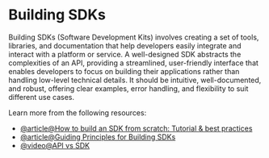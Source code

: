 # Building SDKs

Building SDKs (Software Development Kits) involves creating a set of tools, libraries, and documentation that help developers easily integrate and interact with a platform or service. A well-designed SDK abstracts the complexities of an API, providing a streamlined, user-friendly interface that enables developers to focus on building their applications rather than handling low-level technical details. It should be intuitive, well-documented, and robust, offering clear examples, error handling, and flexibility to suit different use cases.

Learn more from the following resources:

- [@article@How to build an SDK from scratch: Tutorial & best practices](https://liblab.com/blog/how-to-build-an-sdk/)
- [@article@Guiding Principles for Building SDKs](https://auth0.com/blog/guiding-principles-for-building-sdks/)
- [@video@API vs SDK](https://www.youtube.com/watch?v=kG-fLp9BTRo)